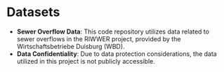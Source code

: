 # Datasets

- **Sewer Overflow Data**: This code repository utilizes data related to sewer overflows in the RIWWER project, provided by the Wirtschaftsbetriebe Duisburg (WBD).
- **Data Confidentiality**: Due to data protection considerations, the data utilized in this project is not publicly accessible.
